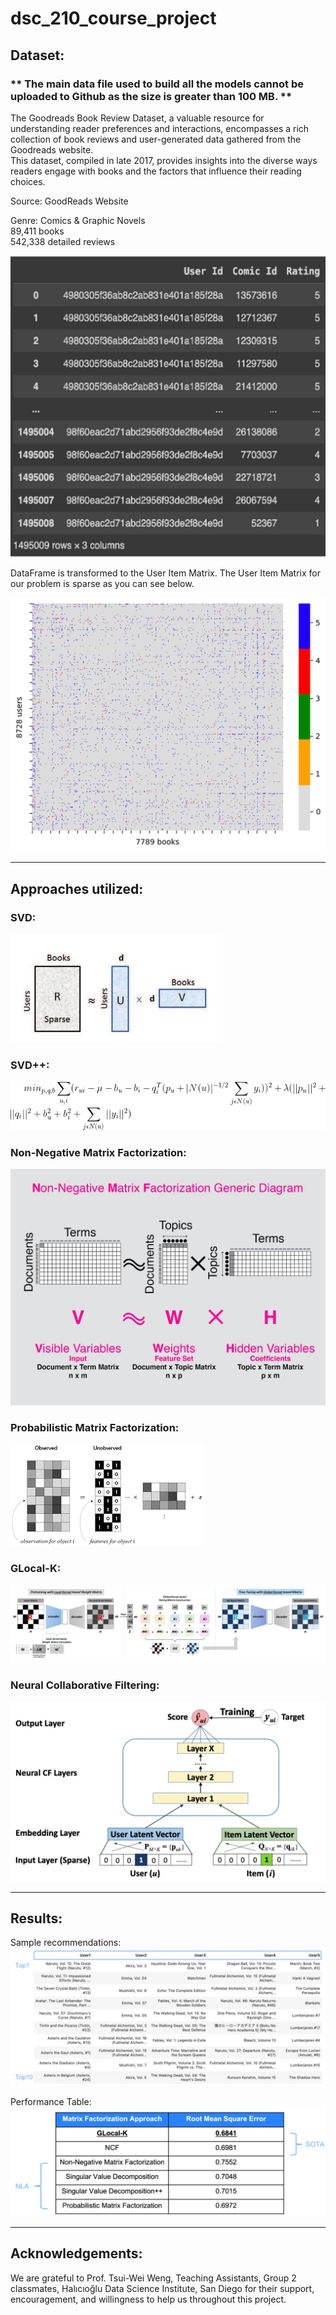 # dsc_210_course_project

## Dataset:

### ** The main data file used to build all the models cannot be uploaded to Github as the size is greater than 100 MB. **

The Goodreads Book Review Dataset, a valuable resource for understanding reader preferences and interactions, 
encompasses a rich collection of book reviews and user-generated data gathered from the Goodreads website. <br>
This dataset, compiled in late 2017, provides insights into the diverse ways readers engage with books and the 
factors that influence their reading choices.


Source: GoodReads Website

Genre: Comics & Graphic Novels <br>
89,411 books <br>
542,338 detailed reviews <br>

![img.png](images/img.png)

DataFrame is transformed to the User Item Matrix. The User Item Matrix for our problem is sparse as you can see below.

![img_1.png](images/img_1.png)

<hr>

## Approaches utilized:

### SVD:
![img_2.png](images/img_2.png)

### SVD++:
![img_3.png](images/img_3.png)

### Non-Negative Matrix Factorization:
![img_4.png](images/img_4.png)

### Probabilistic Matrix Factorization:
![img_5.png](images/img_5.png)

### GLocal-K:
![img_6.png](images/img_6.png)

### Neural Collaborative Filtering:
![img_7.png](images/img_7.png)

<hr>

## Results:

Sample recommendations:
![img_8.png](images/img_8.png)

Performance Table:
![img_9.png](images/img_9.png)

<hr>

## Acknowledgements:
We are grateful to Prof. Tsui-Wei Weng, Teaching Assistants, Group 2 classmates, Halıcıoğlu Data Science Institute, 
San Diego for their support, encouragement, and willingness to help us throughout this project.
